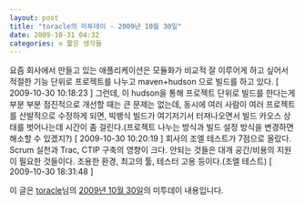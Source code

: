 ```yaml
---
layout: post
title: "toracle의 미투데이 - 2009년 10월 30일"
date: 2009-10-31 04:32
categories: ⊙ 짧은 생각들
---
```


요즘 회사에서 만들고 있는 애플리케이션은 모듈화가 비교적 잘 이루어게 하고 싶어서 적절한 기능 단위로 프로젝트를 나누고 maven+hudson 으로 빌드를 하고 있다. [ 2009-10-30 10:18:23 ] 그런데, 이 hudson을 통해 프로젝트 단위로 빌드를 한다는게 부분 부분 점진적으로 개선할 때는 큰 문제는 없는데, 동시에 여러 사람이 여러 프로젝트를 산발적으로 수정하게 되면, 빅뱅식 빌드가 여기저기서 터져나오면서 빌드 카오스 상태를 벗어나는데 시간이 좀 걸린다.(프로젝트 나누는 방식과 빌드 설정 방식을 변경하면 해소할 수 있겠지?) [ 2009-10-30 10:20:19 ] 회사의 조엘 테스트가 7점으로 올랐다. Scrum 실천과 Trac, CTIP 구축의 영향이 크다. 안되는 것들은  대개 공간/비용의 지원이 필요한 것들이다. 조용한 환경, 최고의 툴, 테스터 고용 등이다.(조엘 테스트) [ 2009-10-30 18:31:48 ]

이 글은 [toracle](http://me2day.net/toracle)님의 [2009년 10월 30일](http://me2day.net/toracle/2009/10/30#10:18:23)의 미투데이 내용입니다.


       
